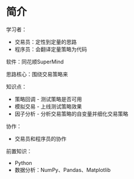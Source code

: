 # 简介

学习者：
- 交易员：定性到定量的思路
- 程序员：会翻译定量策略为代码

软件：同花顺SuperMind

思路核心：围绕交易策略来

知识点：
- 策略回调 - 测试策略是否可用
- 模拟交易 - 上线测试策略效果
- 因子分析 - 分析交易策略的自变量并细化交易策略

协作：
- 交易员和程序员的协作

前置知识：
- Python
- 数据分析：NumPy、Pandas、Matplotlib
